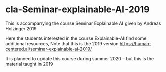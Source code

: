 # cla-Seminar-explainable-AI-2019
This is accompanying the course Seminar Explainable AI given by Andreas Holzinger 2019

Here the students interested in the course Explainable-AI find some additional resources, Note that this is the 2019 version
https://human-centered.ai/seminar-explainable-ai-2019/

It is planned to update this course during summer 2020 - but this is the material taught in 2019
